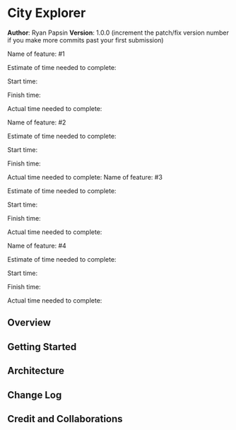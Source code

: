 # City Explorer

**Author**: Ryan Papsin
**Version**: 1.0.0 (increment the patch/fix version number if you make more commits past your first submission)


Name of feature: #1

Estimate of time needed to complete: 

Start time: 

Finish time: 

Actual time needed to complete: 

Name of feature: #2

Estimate of time needed to complete: 

Start time: 

Finish time: 

Actual time needed to complete: 
Name of feature: #3

Estimate of time needed to complete: 

Start time: 

Finish time: 

Actual time needed to complete:

Name of feature: #4

Estimate of time needed to complete: 

Start time: 

Finish time: 

Actual time needed to complete: 

## Overview
<!-- Provide a high level overview of what this application is and why you are building it, beyond the fact that it's an assignment for this class. (i.e. What's your problem domain?) -->

## Getting Started
<!-- What are the steps that a user must take in order to build this app on their own machine and get it running? -->

## Architecture
<!-- Provide a detailed description of the application design. What technologies (languages, libraries, etc) you're using, and any other relevant design information. -->

## Change Log
<!-- Use this area to document the iterative changes made to your application as each feature is successfully implemented. Use time stamps. Here's an example:

01-01-2001 4:59pm - Application now has a fully-functional express server, with a GET route for the location resource. -->

## Credit and Collaborations
<!-- Give credit (and a link) to other people or resources that helped you build this application. -->